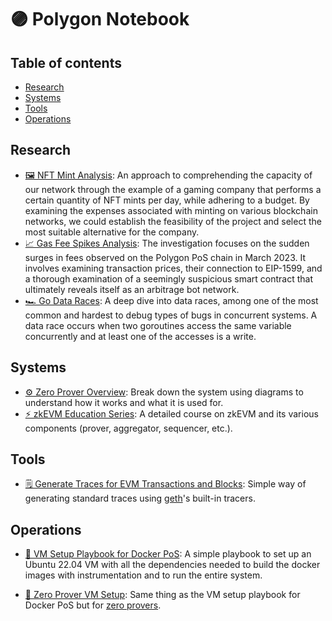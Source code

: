 # 🟣 Polygon Notebook

## Table of contents

- [Research](#research)
- [Systems](#systems)
- [Tools](#tools)
- [Operations](#operations)

## Research

- [🖼️ NFT Mint Analysis](research/nft-mint-analysis/README.md): An approach to comprehending the capacity of our network through the example of a gaming company that performs a certain quantity of NFT mints per day, while adhering to a budget. By examining the expenses associated with minting on various blockchain networks, we could establish the feasibility of the project and select the most suitable alternative for the company.
- [📈 Gas Fee Spikes Analysis](research/gas-fee-spikes-analysis/README.md): The investigation focuses on the sudden surges in fees observed on the Polygon PoS chain in March 2023. It involves examining transaction prices, their connection to EIP-1599, and a thorough examination of a seemingly suspicious smart contract that ultimately reveals itself as an arbitrage bot network.
- [🏎️ Go Data Races](research/go-data-races/README.md): A deep dive into data races, among one of the most common and hardest to debug types of bugs in concurrent systems. A data race occurs when two goroutines access the same variable concurrently and at least one of the accesses is a write.

## Systems

- [⚙️ Zero Prover Overview](systems/zero-prover/README.md): Break down the system using diagrams to understand how it works and what it is used for.
- [⚡️ zkEVM Education Series](https://drive.google.com/drive/u/1/folders/1X1A-00w2L07CJUC7KPeNqAsdw0e50m_i): A detailed course on zkEVM and its various components (prover, aggregator, sequencer, etc.).

## Tools

- [🗒️ Generate Traces for EVM Transactions and Blocks](tools/EVM_TRACER.md): Simple way of generating standard traces using [geth](https://github.com/ethereum/go-ethereum)'s built-in tracers.

## Operations

- [🐳 VM Setup Playbook for Docker PoS](ops/DOCKER_POS_VM_SETUP.md): A simple playbook to set up an Ubuntu 22.04 VM with all the dependencies needed to build the docker images with instrumentation and to run the entire system.

- [🤖 Zero Prover VM Setup](ops/ZERO_PROVER_VM_SETUP.md): Same thing as the VM setup playbook for Docker PoS but for [zero provers](https://github.com/mir-protocol/zero-provers).
